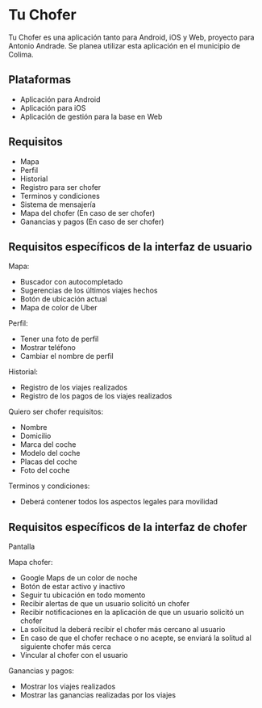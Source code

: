 # Tu Chofer

Tu Chofer es una aplicación tanto para Android, iOS y Web, proyecto para Antonio Andrade.
Se planea utilizar esta aplicación en el municipio de Colima.

## Plataformas

- Aplicación para Android
- Aplicación para iOS
- Aplicación de gestión para la base en Web

## Requisitos

- Mapa
- Perfil
- Historial
- Registro para ser chofer
- Terminos y condiciones
- Sistema de mensajería
- Mapa del chofer (En caso de ser chofer)
- Ganancias y pagos (En caso de ser chofer)

## Requisitos específicos de la interfaz de usuario

Mapa:

- Buscador con autocompletado
- Sugerencias de los últimos viajes hechos
- Botón de ubicación actual
- Mapa de color de Uber

Perfil:

- Tener una foto de perfil
- Mostrar teléfono
- Cambiar el nombre de perfil

Historial:

- Registro de los viajes realizados
- Registro de los pagos de los viajes realizados

Quiero ser chofer requisitos:

- Nombre
- Domicilio
- Marca del coche
- Modelo del coche
- Placas del coche
- Foto del coche

Terminos y condiciones:

- Deberá contener todos los aspectos legales para movilidad

## Requisitos específicos de la interfaz de chofer

Pantalla 

Mapa chofer:

- Google Maps de un color de noche
- Botón de estar activo y inactivo
- Seguir tu ubicación en todo momento
- Recibir alertas de que un usuario solicitó un chofer
- Recibir notificaciones en la aplicación de que un usuario solicitó un chofer
- La solicitud la deberá recibir el chofer más cercano al usuario
- En caso de que el chofer rechace o no acepte, se enviará la solitud al siguiente chofer más cerca
- Vincular al chofer con el usuario

Ganancias y pagos:
- Mostrar los viajes realizados
- Mostrar las ganancias realizadas por los viajes
